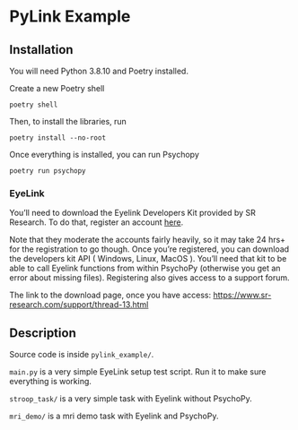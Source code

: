 # PyLink Example

## Installation

You will need Python 3.8.10 and Poetry installed.

Create a new Poetry shell

```shell
poetry shell
```

Then, to install the libraries, run

```shell
poetry install --no-root
```

Once everything is installed, you can run Psychopy

```shell
poetry run psychopy
```

### EyeLink

You’ll need to download the Eyelink Developers Kit provided by SR Research. To do that, register an account [here](https://www.sr-support.com/).

Note that they moderate the accounts fairly heavily, so it may take 24 hrs+ for the registration to go though. Once you’re registered, you can download the developers kit API ( Windows, Linux, MacOS ). You’ll need that kit to be able to call Eyelink functions from within PsychoPy (otherwise you get an error about missing files). Registering also gives access to a support forum.

The link to the download page, once you have access:
<https://www.sr-research.com/support/thread-13.html>

## Description

Source code is inside `pylink_example/`.

`main.py` is a very simple EyeLink setup test script. Run it to make sure everything is working.

`stroop_task/` is a very simple task with Eyelink without PsychoPy.

`mri_demo/` is a mri demo task with Eyelink and PsychoPy.